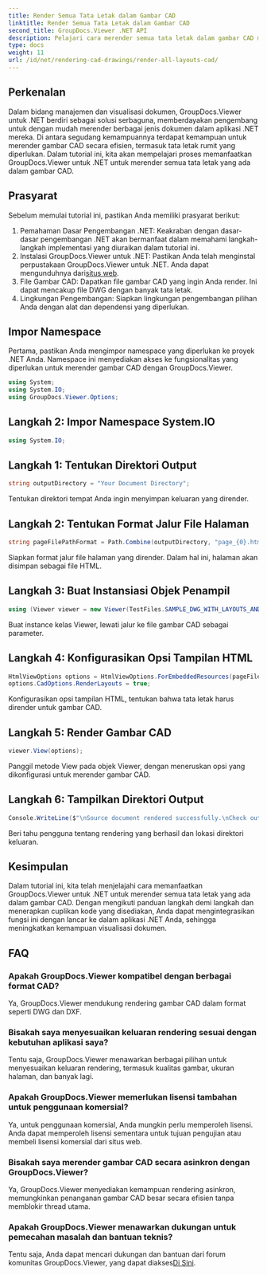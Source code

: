 ```yaml
---
title: Render Semua Tata Letak dalam Gambar CAD
linktitle: Render Semua Tata Letak dalam Gambar CAD
second_title: GroupDocs.Viewer .NET API
description: Pelajari cara merender semua tata letak dalam gambar CAD menggunakan GroupDocs.Viewer untuk .NET. Ikuti tutorial komprehensif kami untuk integrasi yang lancar.
type: docs
weight: 11
url: /id/net/rendering-cad-drawings/render-all-layouts-cad/
---
```

## Perkenalan
Dalam bidang manajemen dan visualisasi dokumen, GroupDocs.Viewer untuk .NET berdiri sebagai solusi serbaguna, memberdayakan pengembang untuk dengan mudah merender berbagai jenis dokumen dalam aplikasi .NET mereka. Di antara segudang kemampuannya terdapat kemampuan untuk merender gambar CAD secara efisien, termasuk tata letak rumit yang diperlukan. Dalam tutorial ini, kita akan mempelajari proses memanfaatkan GroupDocs.Viewer untuk .NET untuk merender semua tata letak yang ada dalam gambar CAD. 
## Prasyarat
Sebelum memulai tutorial ini, pastikan Anda memiliki prasyarat berikut:
1. Pemahaman Dasar Pengembangan .NET: Keakraban dengan dasar-dasar pengembangan .NET akan bermanfaat dalam memahami langkah-langkah implementasi yang diuraikan dalam tutorial ini.
2.  Instalasi GroupDocs.Viewer untuk .NET: Pastikan Anda telah menginstal perpustakaan GroupDocs.Viewer untuk .NET. Anda dapat mengunduhnya dari[situs web](https://releases.groupdocs.com/viewer/net/).
3. File Gambar CAD: Dapatkan file gambar CAD yang ingin Anda render. Ini dapat mencakup file DWG dengan banyak tata letak.
4. Lingkungan Pengembangan: Siapkan lingkungan pengembangan pilihan Anda dengan alat dan dependensi yang diperlukan.

## Impor Namespace
Pertama, pastikan Anda mengimpor namespace yang diperlukan ke proyek .NET Anda. Namespace ini menyediakan akses ke fungsionalitas yang diperlukan untuk merender gambar CAD dengan GroupDocs.Viewer.

```csharp
using System;
using System.IO;
using GroupDocs.Viewer.Options;
```
## Langkah 2: Impor Namespace System.IO
```csharp
using System.IO;
```
## Langkah 1: Tentukan Direktori Output
```csharp
string outputDirectory = "Your Document Directory";
```
Tentukan direktori tempat Anda ingin menyimpan keluaran yang dirender.
## Langkah 2: Tentukan Format Jalur File Halaman
```csharp
string pageFilePathFormat = Path.Combine(outputDirectory, "page_{0}.html");
```
Siapkan format jalur file halaman yang dirender. Dalam hal ini, halaman akan disimpan sebagai file HTML.
## Langkah 3: Buat Instansiasi Objek Penampil
```csharp
using (Viewer viewer = new Viewer(TestFiles.SAMPLE_DWG_WITH_LAYOUTS_AND_LAYERS))
```
Buat instance kelas Viewer, lewati jalur ke file gambar CAD sebagai parameter.
## Langkah 4: Konfigurasikan Opsi Tampilan HTML
```csharp
HtmlViewOptions options = HtmlViewOptions.ForEmbeddedResources(pageFilePathFormat);
options.CadOptions.RenderLayouts = true;
```
Konfigurasikan opsi tampilan HTML, tentukan bahwa tata letak harus dirender untuk gambar CAD.
## Langkah 5: Render Gambar CAD
```csharp
viewer.View(options);
```
Panggil metode View pada objek Viewer, dengan meneruskan opsi yang dikonfigurasi untuk merender gambar CAD.
## Langkah 6: Tampilkan Direktori Output
```csharp
Console.WriteLine($"\nSource document rendered successfully.\nCheck output in {outputDirectory}.");
```
Beri tahu pengguna tentang rendering yang berhasil dan lokasi direktori keluaran.

## Kesimpulan
Dalam tutorial ini, kita telah menjelajahi cara memanfaatkan GroupDocs.Viewer untuk .NET untuk merender semua tata letak yang ada dalam gambar CAD. Dengan mengikuti panduan langkah demi langkah dan menerapkan cuplikan kode yang disediakan, Anda dapat mengintegrasikan fungsi ini dengan lancar ke dalam aplikasi .NET Anda, sehingga meningkatkan kemampuan visualisasi dokumen.
## FAQ
### Apakah GroupDocs.Viewer kompatibel dengan berbagai format CAD?
Ya, GroupDocs.Viewer mendukung rendering gambar CAD dalam format seperti DWG dan DXF.
### Bisakah saya menyesuaikan keluaran rendering sesuai dengan kebutuhan aplikasi saya?
Tentu saja, GroupDocs.Viewer menawarkan berbagai pilihan untuk menyesuaikan keluaran rendering, termasuk kualitas gambar, ukuran halaman, dan banyak lagi.
### Apakah GroupDocs.Viewer memerlukan lisensi tambahan untuk penggunaan komersial?
Ya, untuk penggunaan komersial, Anda mungkin perlu memperoleh lisensi. Anda dapat memperoleh lisensi sementara untuk tujuan pengujian atau membeli lisensi komersial dari situs web.
### Bisakah saya merender gambar CAD secara asinkron dengan GroupDocs.Viewer?
Ya, GroupDocs.Viewer menyediakan kemampuan rendering asinkron, memungkinkan penanganan gambar CAD besar secara efisien tanpa memblokir thread utama.
### Apakah GroupDocs.Viewer menawarkan dukungan untuk pemecahan masalah dan bantuan teknis?
 Tentu saja, Anda dapat mencari dukungan dan bantuan dari forum komunitas GroupDocs.Viewer, yang dapat diakses[Di Sini](https://forum.groupdocs.com/c/viewer/9).
